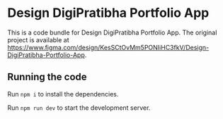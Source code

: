 
  # Design DigiPratibha Portfolio App

  This is a code bundle for Design DigiPratibha Portfolio App. The original project is available at https://www.figma.com/design/KesSCtOvMm5PONIiHC3fkV/Design-DigiPratibha-Portfolio-App.

  ## Running the code

  Run `npm i` to install the dependencies.

  Run `npm run dev` to start the development server.
  